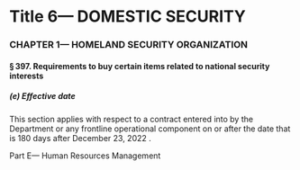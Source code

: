 
# Title 6— DOMESTIC SECURITY
### CHAPTER 1— HOMELAND SECURITY ORGANIZATION
#### § 397. Requirements to buy certain items related to national security interests
##### (e) Effective date

This section applies with respect to a contract entered into by the Department or any frontline operational component on or after the date that is 180 days after December 23, 2022 .

Part E— Human Resources Management
